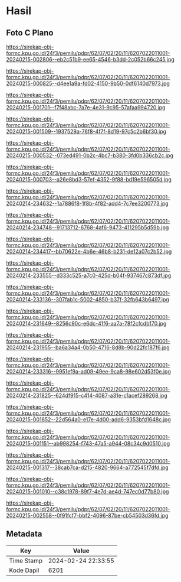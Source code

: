 # Hasil

## Foto C Plano

https://sirekap-obj-formc.kpu.go.id/24f3/pemilu/pdpr/62/07/02/20/11/6207022011001-20240215-002806--eb2c51b9-ee65-4546-b3dd-2c052b66c245.jpg

https://sirekap-obj-formc.kpu.go.id/24f3/pemilu/pdpr/62/07/02/20/11/6207022011001-20240215-000825--d4ee1a9a-fd02-4150-9b50-0df6140d7973.jpg

https://sirekap-obj-formc.kpu.go.id/24f3/pemilu/pdpr/62/07/02/20/11/6207022011001-20240215-001701--f7f48abc-7a7e-4e31-9c95-57afaa994720.jpg

https://sirekap-obj-formc.kpu.go.id/24f3/pemilu/pdpr/62/07/02/20/11/6207022011001-20240215-001509--1937529a-76f8-4f7f-8d19-97c5c2b6bf30.jpg

https://sirekap-obj-formc.kpu.go.id/24f3/pemilu/pdpr/62/07/02/20/11/6207022011001-20240215-000532--073ed491-0b2c-4bc7-b380-3fd0b336cb2c.jpg

https://sirekap-obj-formc.kpu.go.id/24f3/pemilu/pdpr/62/07/02/20/11/6207022011001-20240215-000703--a26e8bd3-57ef-4352-9f88-bd19e596505d.jpg

https://sirekap-obj-formc.kpu.go.id/24f3/pemilu/pdpr/62/07/02/20/11/6207022011001-20240214-234632--1a7886f8-1f8b-4f82-add4-7c7ee3200773.jpg

https://sirekap-obj-formc.kpu.go.id/24f3/pemilu/pdpr/62/07/02/20/11/6207022011001-20240214-234748--91713712-6768-4af6-9473-411295b5d59b.jpg

https://sirekap-obj-formc.kpu.go.id/24f3/pemilu/pdpr/62/07/02/20/11/6207022011001-20240214-234417--bb70622e-4b6e-46b8-b231-de12a07c2b52.jpg

https://sirekap-obj-formc.kpu.go.id/24f3/pemilu/pdpr/62/07/02/20/11/6207022011001-20240214-233555--d333c525-a7c0-425d-b04f-937467c873df.jpg

https://sirekap-obj-formc.kpu.go.id/24f3/pemilu/pdpr/62/07/02/20/11/6207022011001-20240214-233136--307fab1c-5002-4850-b37f-32fb643b6497.jpg

https://sirekap-obj-formc.kpu.go.id/24f3/pemilu/pdpr/62/07/02/20/11/6207022011001-20240214-231649--8256c90c-e6dc-41f6-aa7a-78f2cfcdb170.jpg

https://sirekap-obj-formc.kpu.go.id/24f3/pemilu/pdpr/62/07/02/20/11/6207022011001-20240214-231955--ba6a34a4-0b50-4716-8d8b-90d22fc187f6.jpg

https://sirekap-obj-formc.kpu.go.id/24f3/pemilu/pdpr/62/07/02/20/11/6207022011001-20240214-233316--9951ef9a-ad09-49ee-9ca8-98e602d53f0e.jpg

https://sirekap-obj-formc.kpu.go.id/24f3/pemilu/pdpr/62/07/02/20/11/6207022011001-20240214-231825--624df915-c414-4087-a31e-c1acef289268.jpg

https://sirekap-obj-formc.kpu.go.id/24f3/pemilu/pdpr/62/07/02/20/11/6207022011001-20240215-001852--22d564a0-e17e-4d00-add6-9353bfd1648c.jpg

https://sirekap-obj-formc.kpu.go.id/24f3/pemilu/pdpr/62/07/02/20/11/6207022011001-20240215-001151--ab998254-f743-47a5-a944-08c34c9d0510.jpg

https://sirekap-obj-formc.kpu.go.id/24f3/pemilu/pdpr/62/07/02/20/11/6207022011001-20240215-001317--38cab7ca-d215-4820-9664-a772545f7dfd.jpg

https://sirekap-obj-formc.kpu.go.id/24f3/pemilu/pdpr/62/07/02/20/11/6207022011001-20240215-001010--c38c1978-89f7-4e7d-ae4d-747ec0d77b80.jpg

https://sirekap-obj-formc.kpu.go.id/24f3/pemilu/pdpr/62/07/02/20/11/6207022011001-20240215-002558--0f91fcf7-bbf2-4096-87be-cb54503d36fd.jpg


## Metadata

| Key        | Value               |
| ---------- | ------------------- |
| Time Stamp | 2024-02-24 22:33:55 |
| Kode Dapil | 6201                |



